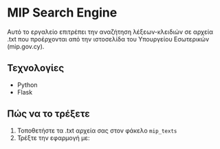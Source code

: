# MIP Search Engine

Αυτό το εργαλείο επιτρέπει την αναζήτηση λέξεων-κλειδιών σε αρχεία .txt που προέρχονται από την ιστοσελίδα του Υπουργείου Εσωτερικών (mip.gov.cy).

## Τεχνολογίες
- Python
- Flask

## Πώς να το τρέξετε
1. Τοποθετήστε τα .txt αρχεία σας στον φάκελο `mip_texts`
2. Τρέξτε την εφαρμογή με:
